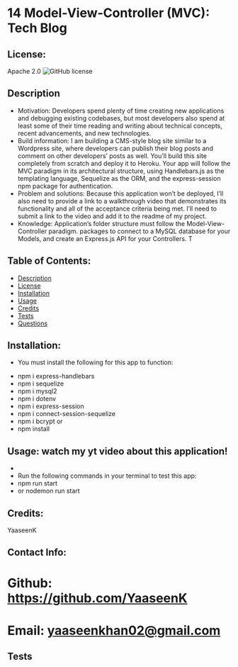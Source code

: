 # 14 Model-View-Controller (MVC): Tech Blog

  ## License:
   Apache 2.0   ![GitHub license](https://img.shields.io/badge/License-Apache%202.0-blue.svg)

  ## Description 
   * Motivation:
     Developers spend plenty of time creating new applications and debugging existing codebases, but most developers also spend at least some of their time reading and writing about technical concepts, recent advancements, and new technologies.
   * Build information:
     I am building a CMS-style blog site similar to a Wordpress site, where developers can publish their blog posts and comment on other developers’ posts as well. You’ll build this site completely from scratch and deploy it to Heroku. Your app will follow the MVC paradigm in its architectural structure, using Handlebars.js as the templating language, Sequelize as the ORM, and the express-session npm package for authentication.
   * Problem and solutions:
        Because this application won’t be deployed, I’ll also need to provide a link to a walkthrough video that demonstrates its functionality and all of the acceptance criteria being met. I’ll need to submit a link to the video and add it to the readme of my project. 
   * Knowledge:
    Application’s folder structure must follow the Model-View-Controller paradigm. packages to connect to a MySQL database for your Models, and create an Express.js API for your Controllers. 
     T
  ## Table of Contents:
   * [Description](#description)
   * [License](#license)
   * [Installation](#installation)
   * [Usage](#usage)
   * [Credits](#Credits)
   * [Tests](#tests)
   * [Questions](#questions)

  ## Installation:
   - You must install the following for this app to function:
   * npm i express-handlebars
   * npm i sequelize
   * npm i mysql2
   * npm i dotenv
   * npm i express-session
   * npm i connect-session-sequelize
   * npm i bcrypt
   or
   * npm install

  ## Usage: watch my yt video about this application!
   * 
   * Run the following commands in your terminal to test this app:
   * npm run start
   * or nodemon run start
   
  ## Credits:
   YaaseenK

## Contact Info:
   # Github: https://github.com/YaaseenK
   # Email: yaaseenkhan02@gmail.com

  ## Tests
  
